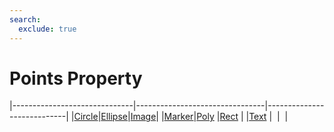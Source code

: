 ```yaml
---
search:
  exclude: true
---
```


<h1 class="heading"><span class="name">Points Property</span></h1>

|------------------------------|--------------------------------|----------------------------|
|[Circle](../objects/circle.md)|[Ellipse](../objects/ellipse.md)|[Image](../objects/image.md)|
|[Marker](../objects/marker.md)|[Poly](../objects/poly.md)      |[Rect](../objects/rect.md)  |
|[Text](../objects/text.md)    |&nbsp;                          |&nbsp;                      |
